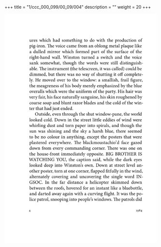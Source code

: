 +++
title = "1/ccc_000_099/00_09/004"
description = ""
weight = 20
+++

<img class="center-fit-jpg" src="/jpg_/out_jpg_1984__004.jpg" ></img>

